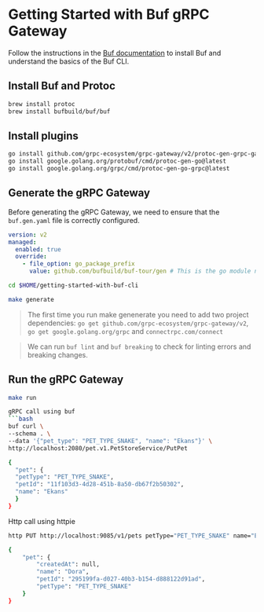 # Getting Started with Buf gRPC Gateway

Follow the instructions in the [Buf documentation](https://buf.build/docs/tutorials/getting-started-with-buf-cli#fix-lint-failures) to install Buf and understand the basics of the Buf CLI.


## Install Buf and Protoc

```bash
brew install protoc
brew install bufbuild/buf/buf
```

## Install plugins

```bash
go install github.com/grpc-ecosystem/grpc-gateway/v2/protoc-gen-grpc-gateway@latest
go install google.golang.org/protobuf/cmd/protoc-gen-go@latest
go install google.golang.org/grpc/cmd/protoc-gen-go-grpc@latest
```

## Generate the gRPC Gateway
Before generating the gRPC Gateway, we need to ensure that the `buf.gen.yaml` file is correctly configured.

```yaml
version: v2
managed:
  enabled: true
  override:
    - file_option: go_package_prefix
      value: github.com/bufbuild/buf-tour/gen # This is the go module name followed by the gen directory e.g github.com/project/gen
```


```bash
cd $HOME/getting-started-with-buf-cli
```

```bash
make generate
```

> The first time you run make genenerate you need to add two project dependencies: `go get github.com/grpc-ecosystem/grpc-gateway/v2`, `go get google.golang.org/grpc` and `connectrpc.com/connect`

> We can run `buf lint` and `buf breaking` to check for linting errors and breaking changes.



## Run the gRPC Gateway

```bash
make run
```

```bash
gRPC call using buf
```bash
buf curl \
--schema . \
--data '{"pet_type": "PET_TYPE_SNAKE", "name": "Ekans"}' \
http://localhost:2080/pet.v1.PetStoreService/PutPet

{
  "pet": {
  "petType": "PET_TYPE_SNAKE",
  "petId": "11f103d3-4d28-451b-8a50-db67f2b50302",
  "name": "Ekans"
  }
}
```

Http call using httpie
```bash
http PUT http://localhost:9085/v1/pets petType="PET_TYPE_SNAKE" name="Ekans"

{
    "pet": {
        "createdAt": null,
        "name": "Dora",
        "petId": "295199fa-d027-40b3-b154-d888122d91ad",
        "petType": "PET_TYPE_SNAKE"
    }
}
```
